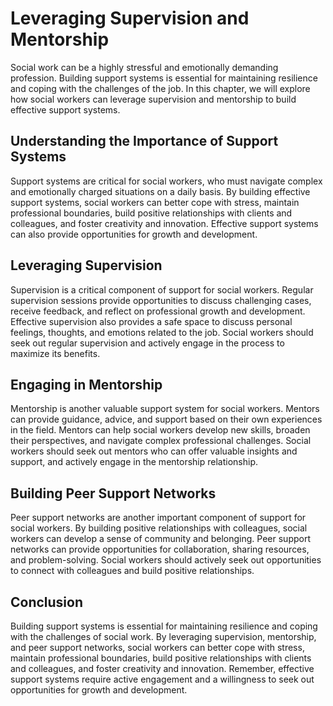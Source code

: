 Leveraging Supervision and Mentorship
==========================================================================

Social work can be a highly stressful and emotionally demanding profession. Building support systems is essential for maintaining resilience and coping with the challenges of the job. In this chapter, we will explore how social workers can leverage supervision and mentorship to build effective support systems.

Understanding the Importance of Support Systems
-----------------------------------------------

Support systems are critical for social workers, who must navigate complex and emotionally charged situations on a daily basis. By building effective support systems, social workers can better cope with stress, maintain professional boundaries, build positive relationships with clients and colleagues, and foster creativity and innovation. Effective support systems can also provide opportunities for growth and development.

Leveraging Supervision
----------------------

Supervision is a critical component of support for social workers. Regular supervision sessions provide opportunities to discuss challenging cases, receive feedback, and reflect on professional growth and development. Effective supervision also provides a safe space to discuss personal feelings, thoughts, and emotions related to the job. Social workers should seek out regular supervision and actively engage in the process to maximize its benefits.

Engaging in Mentorship
----------------------

Mentorship is another valuable support system for social workers. Mentors can provide guidance, advice, and support based on their own experiences in the field. Mentors can help social workers develop new skills, broaden their perspectives, and navigate complex professional challenges. Social workers should seek out mentors who can offer valuable insights and support, and actively engage in the mentorship relationship.

Building Peer Support Networks
------------------------------

Peer support networks are another important component of support for social workers. By building positive relationships with colleagues, social workers can develop a sense of community and belonging. Peer support networks can provide opportunities for collaboration, sharing resources, and problem-solving. Social workers should actively seek out opportunities to connect with colleagues and build positive relationships.

Conclusion
----------

Building support systems is essential for maintaining resilience and coping with the challenges of social work. By leveraging supervision, mentorship, and peer support networks, social workers can better cope with stress, maintain professional boundaries, build positive relationships with clients and colleagues, and foster creativity and innovation. Remember, effective support systems require active engagement and a willingness to seek out opportunities for growth and development.
